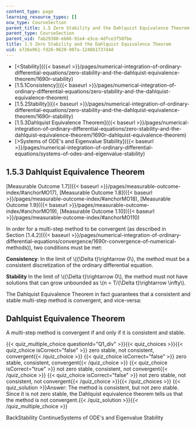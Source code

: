 ```yaml
---
content_type: page
learning_resource_types: []
ocw_type: CourseSection
parent_title: 1.5 Zero Stability and the Dahlquist Equivalence Theorem
parent_type: CourseSection
parent_uid: fab29380-eb66-91e4-e3ce-4dfce3f50fbe
title: 1.5 Zero Stability and the Dahlquist Equivalence Theorem
uid: e726e961-fd26-9620-907a-1248b173744d
---
```


*   [\<Stability]({{< baseurl >}}/pages/numerical-integration-of-ordinary-differential-equations/zero-stability-and-the-dahlquist-equivalence-theorem/1690r-stability)
*   [1.5.1Consistency]({{< baseurl >}}/pages/numerical-integration-of-ordinary-differential-equations/zero-stability-and-the-dahlquist-equivalence-theorem)
*   [1.5.2Stability]({{< baseurl >}}/pages/numerical-integration-of-ordinary-differential-equations/zero-stability-and-the-dahlquist-equivalence-theorem/1690r-stability)
*   [1.5.3Dahlquist Equivalence Theorem]({{< baseurl >}}/pages/numerical-integration-of-ordinary-differential-equations/zero-stability-and-the-dahlquist-equivalence-theorem/1690r-dahlquist-equivalence-theorem)
*   [\>Systems of ODE's and Eigenvalue Stability]({{< baseurl >}}/pages/numerical-integration-of-ordinary-differential-equations/systems-of-odes-and-eigenvalue-stability)

1.5.3 Dahlquist Equivalence Theorem
-----------------------------------

[Measurable Outcome 1.7]({{< baseurl >}}/pages/measurable-outcome-index/#anchorMO17), [Measurable Outcome 1.8]({{< baseurl >}}/pages/measurable-outcome-index/#anchorMO18), [Measurable Outcome 1.9]({{< baseurl >}}/pages/measurable-outcome-index/#anchorMO19), [Measurable Outcome 1.10]({{< baseurl >}}/pages/measurable-outcome-index/#anchorMO110)

In order for a multi-step method to be convergent (as described in Section [1.4.2]({{< baseurl >}}/pages/numerical-integration-of-ordinary-differential-equations/convergence/1690r-convergence-of-numerical-methods)), two conditions must be met:

**Consistency**: In the limit of \\({\\Delta t}\\rightarrow 0\\), the method must be a consistent discretization of the ordinary differential equation.

**Stability** In the limit of \\({\\Delta t}\\rightarrow 0\\), the method must not have solutions that can grow unbounded as \\(n = T/{\\Delta t}\\rightarrow \\infty\\).

The Dahlquist Equivalence Theorem in fact guarantees that a consistent and stable multi-step method is convergent, and vice-versa:

Dahlquist Equivalence Theorem
-----------------------------

A multi-step method is convergent if and only if it is consistent and stable.

{{< quiz_multiple_choice questionId="Q1_div" >}}{{< quiz_choices >}}{{< quiz_choice isCorrect="false" >}} zero stable, not consistent, convergent{{< /quiz_choice >}}
{{< quiz_choice isCorrect="false" >}} zero stable, consistent, convergent{{< /quiz_choice >}}
{{< quiz_choice isCorrect="true" >}} not zero stable, consistent, not convergent{{< /quiz_choice >}}
{{< quiz_choice isCorrect="false" >}} not zero stable, not consistent, not convergent{{< /quiz_choice >}}{{< /quiz_choices >}}
{{< quiz_solution >}}Answer: The method is consistent, but not zero stable. Since it is not zero stable, the Dahlquist equivalence theorem tells us that the method is not convergent.{{< /quiz_solution >}}{{< /quiz_multiple_choice >}}

BackStability ContinueSystems of ODE's and Eigenvalue Stability